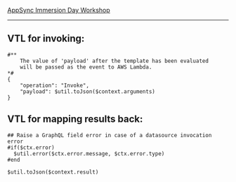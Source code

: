 [AppSync Immersion Day Workshop](https://catalog.us-east-1.prod.workshops.aws/workshops/67662c95-2007-4281-ae51-5313cd7caa67/en-US/)

---

## VTL for invoking:
```vtl
#**
    The value of 'payload' after the template has been evaluated
    will be passed as the event to AWS Lambda.
*#
{
    "operation": "Invoke",
    "payload": $util.toJson($context.arguments)
}
```


## VTL for mapping results back:
```vtl
## Raise a GraphQL field error in case of a datasource invocation error
#if($ctx.error)
  $util.error($ctx.error.message, $ctx.error.type)
#end

$util.toJson($context.result)
```